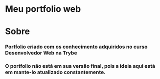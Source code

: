 # Meu portfolio web

# Sobre
### Portfolio criado com os conhecimento adquiridos no curso Desenvolvedor Web na Trybe

### O portfolio não está em sua versão final, pois a ideia aqui está em mante-lo atualizado constantemente.





